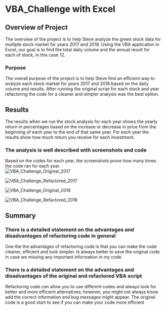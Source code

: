 # VBA_Challenge with Excel

## Overview of Project
The overview of the project is to help Steve analyze the green stock data for multiple stock market for years 2017 and 2018. Using the VBA application in Excel, our goal is to find the total daily volume and the annual result for each of stock, in this case 12.

### Purpose
The overall purpose of the project is to help Steve find an efficient way to analyze each stock market for years 2017 and 2018 based on the daily volume and results. After running the original script for each stock and year refactoring the code for a cleaner and simpler analysis was the best option. 

## Results
The results when we run the stock analysis for each year shows the yearly return in percentages based on the increase or decrease in price from the beginning of each year to the end of that same year. For each year the results show how much return you receive for each investment.

### The analysis is well described with screenshots and code

Based on the codes for each year, the screenshots prove how many times the code ran for each year.   
![VBA_Challenge_Original_2017](https://user-images.githubusercontent.com/107222716/175464950-6a820e81-29e7-4d4e-9bea-5f30356424d9.png)

![VBA_Challenge_Refactored_2017](https://user-images.githubusercontent.com/107222716/175465001-3059645e-f6ea-4e8e-b265-1a009fbcda66.png)

![VBA_Challenge_Original_2018](https://user-images.githubusercontent.com/107222716/175465019-fbe7a1c3-3bf7-424a-b46b-a0a64b95d1fe.png)

![VBA_Challenge_Refactored_2018](https://user-images.githubusercontent.com/107222716/175465048-3c003e2c-d1ae-483c-b4a5-049c830850f2.png)


## Summary  

### There is a detailed statement on the advantages and disadvantages of refactoring code in general 
One the the advantages of refactoring code is that you can make the code cleaner, efficient and look simpler. Is always better to save the original code in case we missing any important information in my code. 

### There is a detailed statement on the advantages and disadvantages of the original and refactored VBA script
Refactoring code can allow you to use different codes and always look for better and more efficient alternatives; however, you might not always know add the correct information and bug messages might appear. The original code is a good start to see if you can make your code more efficient
